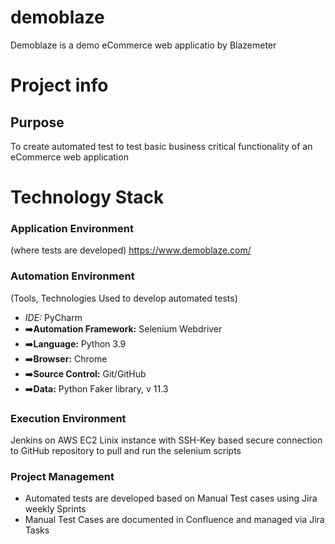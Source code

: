 # demoblaze
Demoblaze is a demo eCommerce web applicatio by Blazemeter
# Project info

## Purpose
To create automated test to test basic business critical functionality of an eCommerce web application

# Technology Stack

### Application Environment
(where tests are developed)
https://www.demoblaze.com/

### Automation Environment
(Tools, Technologies Used to develop automated tests)

- *IDE:* PyCharm
- ➡️**Automation Framework:** Selenium Webdriver
- ➡️**Language:** Python 3.9
- ➡️**Browser:** Chrome
- ➡️**Source Control:** Git/GitHub
- ➡️**Data:** Python Faker library, v 11.3

### Execution Environment
Jenkins on AWS EC2 Linix instance with SSH-Key based secure connection to GitHub repository to pull and run the selenium scripts


### Project Management
- Automated tests are developed based on Manual Test cases using Jira weekly Sprints
- Manual Test Cases are documented in Confluence and managed via Jira Tasks
